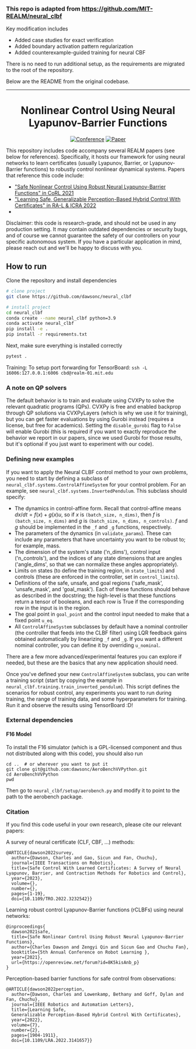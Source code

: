 ### This repo is adapted from https://github.com/MIT-REALM/neural_clbf

Key modification includes
- Added case studies for exact verification
- Added boundary activation pattern regularization 
- Added counterexample-guided training for neural CBF

There is no need to run additional setup, as the requirements are migrated to the root of the repository.

Below are the README from the original codebase.

---

<div align="center">

# Nonlinear Control Using Neural Lyapunov-Barrier Functions

[![Conference](https://img.shields.io/badge/CoRL%20'21-Accepted-success)](https://openreview.net/forum?id=8K5kisAnb_p)
[![Paper](https://img.shields.io/badge/RAL%20'21-Accepted-success)](https://ieeexplore.ieee.org/abstract/document/9676477)
</div>



This repository includes code accompany several REALM papers (see below for references). Specifically, it hosts our framework for using neural networks to learn certificates (usually Lyapunov, Barrier, or Lyapunov-Barrier functions) to robustly control nonlinear dynamical systems. Papers that reference this code include:

- ["Safe Nonlinear Control Using Robust Neural Lyapunov-Barrier Functions" in CoRL 2021](https://openreview.net/forum?id=8K5kisAnb_p)
- ["Learning Safe, Generalizable Perception-Based Hybrid Control With Certificates" in RA-L & ICRA 2022](https://ieeexplore.ieee.org/abstract/document/9676477)
- 

Disclaimer: this code is research-grade, and should not be used in any production setting. It may contain outdated dependencies or security bugs, and of course we cannot guarantee the safety of our controllers on your specific autonomous system. If you have a particular application in mind, please reach out and we'll be happy to discuss with you.

## How to run

Clone the repository and install dependencies
```bash
# clone project
git clone https://github.com/dawsonc/neural_clbf

# install project
cd neural_clbf
conda create --name neural_clbf python=3.9
conda activate neural_clbf
pip install -e .
pip install -r requirements.txt
```

Next, make sure everything is installed correctly
```bash
pytest .
```

Training:
To setup port forwarding for TensorBoard:
`ssh -L 16006:127.0.0.1:6006 cbd@realm-01.mit.edu`

### A note on QP solvers

The default behavior is to train and evaluate using CVXPy to solve the relevant quadratic programs (QPs). CVXPy is free and enabled backprop through QP solutions via CVXPyLayers (which is why we use it for training), but you can get faster evaluations by using Gurobi instead (requires a license, but free for academics). Setting the `disable_gurobi` flag to `False` will enable Gurobi (this is required if you want to exactly reproduce the behavior we report in our papers, since we used Gurobi for those results, but it's optional if you just want to experiment with our code).

### Defining new examples

If you want to apply the Neural CLBF control method to your own problems, you need to start by defining a subclass of `neural_clbf.systems.ControlAffineSystem` for your control problem. For an example, see `neural_clbf.systems.InvertedPendulum`. This subclass should specify:

- The dynamics in control-affine form. Recall that control-affine means $dx/dt = f(x) + g(x)u$, so if $x$ is `(batch_size, n_dims)`, then $f$ is `(batch_size, n_dims)` and $g$ is `(batch_size, n_dims, n_controls)`. $f$ and $g$ should be implemented in the `_f` and `_g` functions, respectively.
- The parameters of the dynamics (in `validate_params`). These can include any parameters that have uncertainty you want to be robust to; for example, mass.
- The dimension of the system's state ('n_dims'), control input ('n_controls'), and the indices of any state dimensions that are angles ('angle_dims', so that we can normalize these angles appropriately).
- Limits on states (to define the training region, in `state_limits`) and controls (these are enforced in the controller, set in `control_limits`).
- Definitions of the safe, unsafe, and goal regions ('safe_mask', 'unsafe_mask', and 'goal_mask'). Each of these functions should behave as described in the docstring; the high-level is that these functions return a tensor of booleans, and each row is True if the corresponding row in the input is in the region.
- The goal point in `goal_point` and the control input needed to make that a fixed point `u_eq`.
- All `ControlAffineSystem` subclasses by default have a nominal controller (the controller that feeds into the CLBF filter) using LQR feedback gains obtained automatically by linearizing `_f` and `_g`. If you want a different nominal controller, you can define it by overriding `u_nominal`.

There are a few more advanced/experimental features you can explore if needed, but these are the basics that any new application should need.

Once you've defined your new `ControlAffineSystem` subclass, you can write a training script (start by copying the example in `neural_clbf.training.train_inverted_pendulum`). This script defines the scenarios for robust control, any experiments you want to run during training, the range of training data, and some hyperparameters for training. Run it and observe the results using TensorBoard :D!

### External dependencies

#### F16 Model
To install the F16 simulator (which is a GPL-licensed component and thus not distributed along with this code), you should also run
```
cd ..  # or wherever you want to put it
git clone git@github.com:dawsonc/AeroBenchVVPython.git
cd AeroBenchVVPython
pwd
```
Then go to `neural_clbf/setup/aerobench.py` and modify it to point to the path to the aerobench package.

### Citation

If you find this code useful in your own research, please cite our relevant papers:

A survey of neural certificate (CLF, CBF, ...) methods:
```
@ARTICLE{dawson2022survey,
  author={Dawson, Charles and Gao, Sicun and Fan, Chuchu},
  journal={IEEE Transactions on Robotics}, 
  title={Safe Control With Learned Certificates: A Survey of Neural Lyapunov, Barrier, and Contraction Methods for Robotics and Control}, 
  year={2023},
  volume={},
  number={},
  pages={1-19},
  doi={10.1109/TRO.2022.3232542}}
```

Learning robust control Lyapunov-Barrier functions (rCLBFs) using neural networks:
```
@inproceedings{
  dawson2021safe,
  title={Safe Nonlinear Control Using Robust Neural Lyapunov-Barrier Functions},
  author={Charles Dawson and Zengyi Qin and Sicun Gao and Chuchu Fan},
  booktitle={5th Annual Conference on Robot Learning },
  year={2021},
  url={https://openreview.net/forum?id=8K5kisAnb_p}
}
```

Perception-based barrier functions for safe control from observations:
```
@ARTICLE{dawson2022perception,
  author={Dawson, Charles and Lowenkamp, Bethany and Goff, Dylan and Fan, Chuchu},
  journal={IEEE Robotics and Automation Letters},
  title={Learning Safe,
  Generalizable Perception-Based Hybrid Control With Certificates},
  year={2022},
  volume={7},
  number={2},
  pages={1904-1911},
  doi={10.1109/LRA.2022.3141657}}
```
